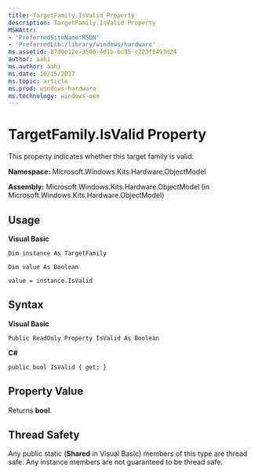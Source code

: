 ```yaml
---
title: TargetFamily.IsValid Property
description: TargetFamily.IsValid Property
MSHAttr:
- 'PreferredSiteName:MSDN'
- 'PreferredLib:/library/windows/hardware'
ms.assetid: 87d0e12e-3506-4d1b-bc85-c223f0493d24
author: aahi
ms.author: aahi
ms.date: 10/15/2017
ms.topic: article
ms.prod: windows-hardware
ms.technology: windows-oem
---
```


# TargetFamily.IsValid Property


This property indicates whether this target family is valid.

**Namespace:** Microsoft.Windows.Kits.Hardware.ObjectModel

**Assembly:** Microsoft.Windows.Kits.Hardware.ObjectModel (in Microsoft.Windows.Kits.Hardware.ObjectModel)

## <span id="Usage"></span><span id="usage"></span><span id="USAGE"></span>Usage


**Visual Basic**

`Dim instance As TargetFamily`

`Dim value As Boolean`

`value = instance.IsValid`

## <span id="Syntax"></span><span id="syntax"></span><span id="SYNTAX"></span>Syntax


**Visual Basic**

`Public ReadOnly Property IsValid As Boolean`

**C#**

`public bool IsValid { get; }`

## <span id="Property_Value"></span><span id="property_value"></span><span id="PROPERTY_VALUE"></span>Property Value


Returns **bool**.

## <span id="Thread_Safety"></span><span id="thread_safety"></span><span id="THREAD_SAFETY"></span>Thread Safety


Any public static (**Shared** in Visual Basic) members of this type are thread safe. Any instance members are not guaranteed to be thread safe.

 

 






